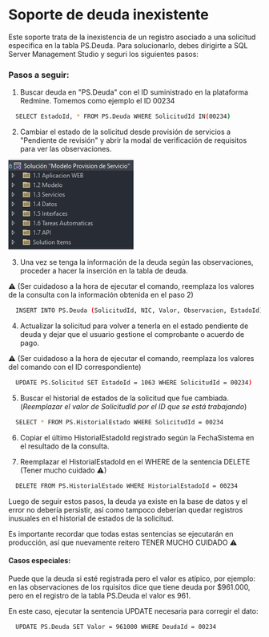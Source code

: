 
# Soporte de deuda inexistente

Este soporte trata de la inexistencia de un registro asociado a una solicitud especifica en la tabla PS.Deuda. Para solucionarlo, debes dirigirte a SQL Server Management Studio y seguri los siguientes pasos:




### Pasos a seguir:

1. Buscar deuda en "PS.Deuda" con el ID suministrado en la plataforma Redmine. Tomemos como ejemplo el ID 00234

```bash
  SELECT EstadoId, * FROM PS.Deuda WHERE SolicitudId IN(00234)
```

2. Cambiar el estado de la solicitud desde provisión de servicios a "Pendiente de revisión" y abrir la modal de verificación de requisitos para ver las observaciones.

![Estructura](./images/structure.jpg)

3. Una vez se tenga la información de la deuda según las observaciones, proceder a hacer la inserción en la tabla de deuda.

⚠ (Ser cuidadoso a la hora de ejecutar el comando, reemplaza los valores de la consulta con la información obtenida en el paso 2)

```bash
  INSERT INTO PS.Deuda (SolicitudId, NIC, Valor, Observacion, EstadoId) VALUES (18266, '1099248', 125850, 'se encuentra Nic 1099248 con  deuda $125.850.', 00234)
```

4. Actualizar la solicitud para volver a tenerla en el estado pendiente de deuda y dejar que el usuario gestione el comprobante o acuerdo de pago.

⚠ (Ser cuidadoso a la hora de ejecutar el comando, reemplaza los valores del comando con el ID correspondiente)

```bash
  UPDATE PS.Solicitud SET EstadoId = 1063 WHERE SolicitudId = 00234)
```

5. Buscar el historial de estados de la solicitud que fue cambiada. (_Reemplazar el valor de SolicitudId por el ID que se está trabajando_)

```bash
  SELECT * FROM PS.HistorialEstado WHERE SolicitudId = 00234
```

6. Copiar el último HistorialEstadoId registrado según la FechaSistema en el resultado de la consulta.

7. Reemplazar el HistorialEstadoId en el WHERE de la sentencia DELETE (Tener mucho cuidado ⚠)

```bash
  DELETE FROM PS.HistorialEstado WHERE HistorialEstadoId = 00234
```

Luego de seguir estos pasos, la deuda ya existe en la base de datos y el error no debería persistir, así como tampoco deberían quedar registros inusuales en el historial de estados de la solicitud.

Es importante recordar que todas estas sentencias se ejecutarán en producción, así que nuevamente reitero TENER MUCHO CUIDADO ⚠

#### Casos especiales:

Puede que la deuda si esté registrada pero el valor es atípico, por ejemplo: en las observaciones de los rquisitos dice que tiene deuda por $961.000, pero en el registro de la tabla PS.Deuda el valor es 961.

En este caso, ejecutar la sentencia UPDATE necesaria para corregir el dato:

```bash
  UPDATE PS.Deuda SET Valor = 961000 WHERE DeudaId = 00234
```